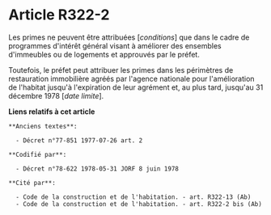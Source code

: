# Article R322-2

Les primes ne peuvent être attribuées [*conditions*] que dans le cadre de programmes d'intérêt général visant à améliorer des
ensembles d'immeubles ou de logements et approuvés par le préfet.

Toutefois, le préfet peut attribuer les primes dans les périmètres de restauration immobilière agréés par l'agence nationale
pour l'amélioration de l'habitat jusqu'à l'expiration de leur agrément et, au plus tard, jusqu'au 31 décembre 1978 [*date
limite*].

**Liens relatifs à cet article**

	**Anciens textes**:

	  - Décret n°77-851 1977-07-26 art. 2

	**Codifié par**:

	  - Décret n°78-622 1978-05-31 JORF 8 juin 1978

	**Cité par**:

	  - Code de la construction et de l'habitation. - art. R322-13 (Ab)
	  - Code de la construction et de l'habitation. - art. R322-2 bis (Ab)
